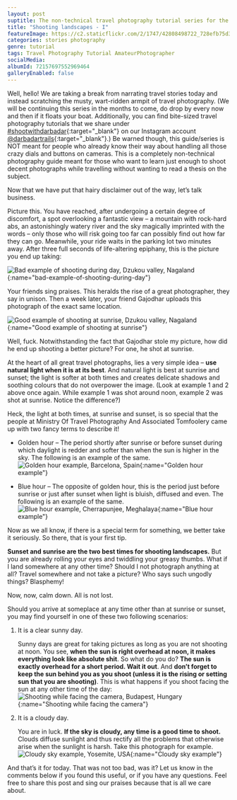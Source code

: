 ```yaml
---
layout: post
suptitle: The non-technical travel photography tutorial series for the lazy amateur.
title: "Shooting landscapes - I"
featureImage: https://c2.staticflickr.com/2/1747/42808498722_728efb75d3_c.jpg
categories: stories photography
genre: tutorial
tags: Travel Photography Tutorial AmateurPhotographer
socialMedia: 
albumId: 72157697552969464
galleryEnabled: false
---
```


Well, hello! We are taking a break from narrating travel stories today and instead scratching the musty, wart-ridden armpit of travel photography. (We will be continuing this series in the months to come, do drop by every now and then if it floats your boat. Additionally, you can find bite-sized travel photography tutorials that we share under [#shootwithdarbadar](https://www.instagram.com/explore/tags/shootwithdarbadar/){:target="_blank"} on our Instagram account [@darbadartrails](https://www.instagram.com/darbadartrails/){:target="_blank"}.) Be warned though, this guide/series is NOT meant for people who already know their way about handling all those crazy dials and buttons on cameras. This is a completely non-technical photography guide meant for those who want to learn just enough to shoot decent photographs while travelling without wanting to read a thesis on the subject. 

Now that we have put that hairy disclaimer out of the way, let’s talk business. 

Picture this. You have reached, after undergoing a certain degree of discomfort, a spot overlooking a fantastic view – a mountain with rock-hard abs, an astonishingly watery river and the sky magically imprinted with the words – only those who will risk going too far can possibly find out how far they can go. Meanwhile, your ride waits in the parking lot two minutes away. After three full seconds of life-altering epiphany, this is the picture you end up taking:

![Bad example of shooting during day, Dzukou valley, Nagaland](){:name="bad-example-of-shooting-during-day"} 

Your friends sing praises. This heralds the rise of a great photographer, they say in unison. Then a week later, your friend Gajodhar uploads this photograph of the exact same location.

![Good example of shooting at sunrise, Dzukou valley, Nagaland](){:name="Good example of shooting at sunrise"} 

Well, fuck. Notwithstanding the fact that Gajodhar stole my picture, how did he end up shooting a better picture? For one, he shot at sunrise. 

At the heart of all great travel photographs, lies a very simple idea – **use natural light when it is at its best**. And natural light is best at sunrise and sunset; the light is softer at both times and creates delicate shadows and soothing colours that do not overpower the image. (Look at example 1 and 2 above once again. While example 1 was shot around noon, example 2 was shot at sunrise. Notice the difference?)

Heck, the light at both times, at sunrise and sunset, is so special that the people at Ministry Of Travel Photography And Associated Tomfoolery came up with two fancy terms to describe it! 

* Golden hour – The period shortly after sunrise or before sunset during which daylight is redder and softer than when the sun is higher in the sky. The following is an example of the same. 
![Golden hour example, Barcelona, Spain](){:name="Golden hour example"} 



* Blue hour – The opposite of golden hour, this is the period just before sunrise or just after sunset when light is bluish, diffused and even. The following is an example of the same.
![Blue hour example, Cherrapunjee, Meghalaya](){:name="Blue hour example"} 

Now as we all know, if there is a special term for something, we better take it seriously. So there, that is your first tip. 

**Sunset and sunrise are the two best times for shooting landscapes.**
But you are already rolling your eyes and twiddling your greasy thumbs. What if I land somewhere at any other time? Should I not photograph anything at all? Travel somewhere and not take a picture? Who says such ungodly things? Blasphemy!

Now, now, calm down. All is not lost. 

Should you arrive at someplace at any time other than at sunrise or sunset, you may find yourself in one of these two following scenarios:

1. It is a clear sunny day.

	Sunny days are great for taking pictures as long as you are not shooting at noon. You see, **when the sun is right overhead at noon, it makes everything look like absolute shit**. So what do you do? **The sun is exactly overhead for a short period. Wait it out**. And **don’t forget to keep the sun behind you as you shoot (unless it is the rising or setting sun that you are shooting)**. This is what happens if you shoot facing the sun at any other time of the day:
	![Shooting while facing the camera, Budapest, Hungary](){:name="Shooting while facing the camera"}
	

2. It is a cloudy day.

	You are in luck. **If the sky is cloudy, any time is a good time to shoot.** Clouds diffuse sunlight and thus rectify all the problems that otherwise arise when the sunlight is harsh. Take this photograph for example. 
	![Cloudy sky example, Yosemite, USA](){:name="Cloudy sky example"}
 

And that’s it for today. That was not too bad, was it? Let us know in the comments below if you found this useful, or if you have any questions. Feel free to share this post and sing our praises because that is all we care about. 



